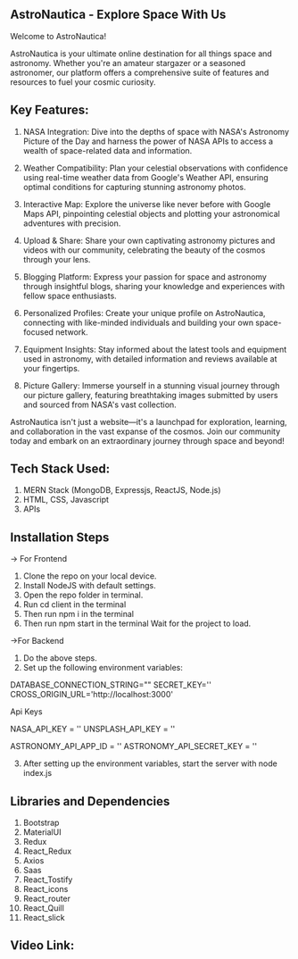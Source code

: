 ## AstroNautica - Explore Space With Us
Welcome to AstroNautica!

AstroNautica is your ultimate online destination for all things space and astronomy. Whether you're an amateur stargazer or a seasoned astronomer, our platform offers a comprehensive suite of features and resources to fuel your cosmic curiosity.

## Key Features:
1. NASA Integration: Dive into the depths of space with NASA's Astronomy Picture of the Day and harness the power of NASA APIs to access a wealth of space-related data and information.

2. Weather Compatibility: Plan your celestial observations with confidence using real-time weather data from Google's Weather API, ensuring optimal conditions for capturing stunning astronomy photos.

3. Interactive Map: Explore the universe like never before with Google Maps API, pinpointing celestial objects and plotting your astronomical adventures with precision.

4. Upload & Share: Share your own captivating astronomy pictures and videos with our community, celebrating the beauty of the cosmos through your lens.

5. Blogging Platform: Express your passion for space and astronomy through insightful blogs, sharing your knowledge and experiences with fellow space enthusiasts.

6. Personalized Profiles: Create your unique profile on AstroNautica, connecting with like-minded individuals and building your own space-focused network.

7. Equipment Insights: Stay informed about the latest tools and equipment used in astronomy, with detailed information and reviews available at your fingertips.

8. Picture Gallery: Immerse yourself in a stunning visual journey through our picture gallery, featuring breathtaking images submitted by users and sourced from NASA's vast collection.

AstroNautica isn't just a website—it's a launchpad for exploration, learning, and collaboration in the vast expanse of the cosmos. Join our community today and embark on an extraordinary journey through space and beyond!
   


## Tech Stack Used: 
1. MERN Stack (MongoDB, Expressjs, ReactJS, Node.js)
2. HTML, CSS, Javascript
3. APIs



## Installation Steps
-> For Frontend
1. Clone the repo on your local device.
2. Install NodeJS with default settings.
3. Open the repo folder in terminal.
4. Run cd client in the terminal
5. Then run npm i in the terminal
6. Then run npm start in the terminal
Wait for the project to load.

->For Backend
1. Do the above steps.
2. Set up the following environment variables:

DATABASE_CONNECTION_STRING=""
SECRET_KEY=''
CROSS_ORIGIN_URL='http://localhost:3000'


Api Keys 

NASA_API_KEY = ''
UNSPLASH_API_KEY = ''


ASTRONOMY_API_APP_ID = ''
ASTRONOMY_API_SECRET_KEY = ''

3. After setting up the environment variables, start the server with node index.js




## Libraries and Dependencies
1. Bootstrap
2. MaterialUI
3. Redux
4. React_Redux
5. Axios
6. Saas
7. React_Tostify
8. React_icons
9. React_router
10. React_Quill
11. React_slick 




## Video Link: 

